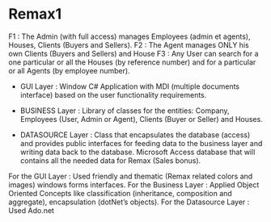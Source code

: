 # Remax1
F1 : The Admin (with full access) manages Employees (admin et agents), Houses, Clients (Buyers and Sellers). 
F2 : The Agent manages ONLY his own Clients (Buyers and Sellers) and House 
F3 : Any User can search for a one particular or all the Houses (by reference number) and for a particular or all Agents (by employee number).

- GUI Layer :
Window C# Application with MDI (multiple documents interface) based on the user functionality requirements.

- BUSINESS Layer :
Library of classes for the entities: Company, Employees (User, Admin or Agent), Clients (Buyer or Seller) and Houses.

- DATASOURCE Layer :
Class that encapsulates the database (access) and provides public interfaces for feeding data to the business layer and writing data back to the database.
Microsoft Access database that will contains all the needed data for Remax (Sales bonus).

For the GUI Layer : Used friendly and thematic (Remax related colors and images) windows forms interfaces.
For the Business Layer : Applied Object Oriented Concepts like classification (inheritance, composition and aggregate), encapsulation (dotNet’s objects).
For the Datasource Layer : Used Ado.net

